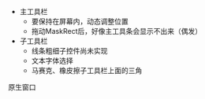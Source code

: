 ﻿- 主工具栏
	- 要保持在屏幕内，动态调整位置
	- 拖动MaskRect后，好像主工具条会显示不出来（偶发）
- 子工具栏
	- 线条粗细子控件尚未实现
	- 文本字体选择
	- 马赛克、橡皮擦子工具栏上面的三角



原生窗口